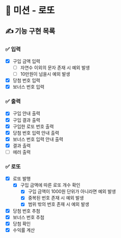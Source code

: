# 🚀 미션 - 로또

## ✍ 기능 구현 목록

### ✅ 입력
- [x] 구입 금액 입력
  - [ ] 자연수 이외의 문자 존재 시 예외 발생
  - [ ] 10만원이 넘을시 예외 발생
- [x] 당첨 번호 입력
- [x] 보너스 번호 입력

### ✅ 출력
- [x] 구입 안내 출력
- [x] 구입 결과 출력
- [x] 구입한 로또 번호 출력
- [x] 당첨 번호 입력 안내 출력
- [x] 보너스 번호 입력 안내 출력
- [x] 결과 출력
- [ ] 에러 출력

### ✅ 로또
- [x] 로또 발행
  - [x] 구입 금액에 따른 로또 개수 확인
    - [x] 구입 금액이 1000원 단위가 아니라면 예외 발생
    - [x] 중복된 번호 존재 시 예외 발생
    - [x] 범위 밖의 번호 존재 시 예외 발생
- [x] 당첨 번호 추첨
- [x] 보너스 번호 추첨
- [x] 당첨 확인
- [x] 수익률 계산
